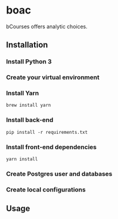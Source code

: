 # boac

bCourses offers analytic choices.

## Installation

### Install Python 3

### Create your virtual environment

### Install Yarn

`brew install yarn`

### Install back-end

`pip install -r requirements.txt`

### Install front-end dependencies

`yarn install`

### Create Postgres user and databases

### Create local configurations

## Usage
